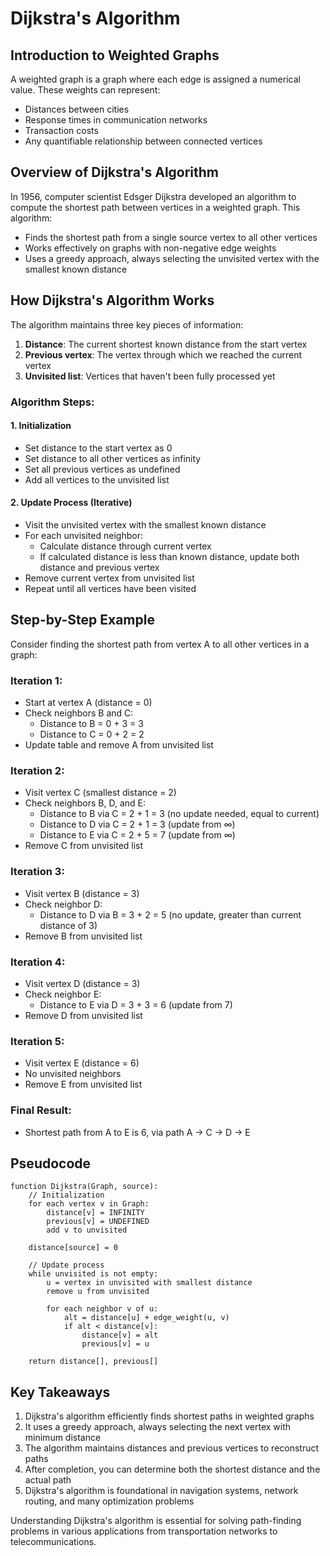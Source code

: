 # Dijkstra's Algorithm

## Introduction to Weighted Graphs

A weighted graph is a graph where each edge is assigned a numerical value. These weights can represent:
- Distances between cities
- Response times in communication networks
- Transaction costs
- Any quantifiable relationship between connected vertices

## Overview of Dijkstra's Algorithm

In 1956, computer scientist Edsger Dijkstra developed an algorithm to compute the shortest path between vertices in a weighted graph. This algorithm:
- Finds the shortest path from a single source vertex to all other vertices
- Works effectively on graphs with non-negative edge weights
- Uses a greedy approach, always selecting the unvisited vertex with the smallest known distance

## How Dijkstra's Algorithm Works

The algorithm maintains three key pieces of information:
1. **Distance**: The current shortest known distance from the start vertex
2. **Previous vertex**: The vertex through which we reached the current vertex
3. **Unvisited list**: Vertices that haven't been fully processed yet

### Algorithm Steps:

#### 1. Initialization
- Set distance to the start vertex as 0
- Set distance to all other vertices as infinity
- Set all previous vertices as undefined
- Add all vertices to the unvisited list

#### 2. Update Process (Iterative)
- Visit the unvisited vertex with the smallest known distance
- For each unvisited neighbor:
  - Calculate distance through current vertex
  - If calculated distance is less than known distance, update both distance and previous vertex
- Remove current vertex from unvisited list
- Repeat until all vertices have been visited

## Step-by-Step Example

Consider finding the shortest path from vertex A to all other vertices in a graph:

### Iteration 1:
- Start at vertex A (distance = 0)
- Check neighbors B and C:
  - Distance to B = 0 + 3 = 3
  - Distance to C = 0 + 2 = 2
- Update table and remove A from unvisited list

### Iteration 2:
- Visit vertex C (smallest distance = 2)
- Check neighbors B, D, and E:
  - Distance to B via C = 2 + 1 = 3 (no update needed, equal to current)
  - Distance to D via C = 2 + 1 = 3 (update from ∞)
  - Distance to E via C = 2 + 5 = 7 (update from ∞)
- Remove C from unvisited list

### Iteration 3:
- Visit vertex B (distance = 3)
- Check neighbor D:
  - Distance to D via B = 3 + 2 = 5 (no update, greater than current distance of 3)
- Remove B from unvisited list

### Iteration 4:
- Visit vertex D (distance = 3)
- Check neighbor E:
  - Distance to E via D = 3 + 3 = 6 (update from 7)
- Remove D from unvisited list

### Iteration 5:
- Visit vertex E (distance = 6)
- No unvisited neighbors
- Remove E from unvisited list

### Final Result:
- Shortest path from A to E is 6, via path A → C → D → E

## Pseudocode

```
function Dijkstra(Graph, source):
    // Initialization
    for each vertex v in Graph:
        distance[v] = INFINITY
        previous[v] = UNDEFINED
        add v to unvisited
    
    distance[source] = 0
    
    // Update process
    while unvisited is not empty:
        u = vertex in unvisited with smallest distance
        remove u from unvisited
        
        for each neighbor v of u:
            alt = distance[u] + edge_weight(u, v)
            if alt < distance[v]:
                distance[v] = alt
                previous[v] = u
                
    return distance[], previous[]
```

## Key Takeaways

1. Dijkstra's algorithm efficiently finds shortest paths in weighted graphs
2. It uses a greedy approach, always selecting the next vertex with minimum distance
3. The algorithm maintains distances and previous vertices to reconstruct paths
4. After completion, you can determine both the shortest distance and the actual path
5. Dijkstra's algorithm is foundational in navigation systems, network routing, and many optimization problems

Understanding Dijkstra's algorithm is essential for solving path-finding problems in various applications from transportation networks to telecommunications.